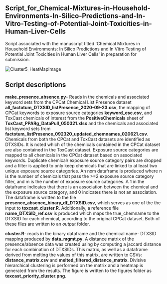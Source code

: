## Script_for_Chemical-Mixtures-in-Household-Environments-In-Silico-Predictions-and-In-Vitro-Testing-of-Potential-Joint-Toxicities-in-Human-Liver-Cells
Script associated with the manuscript titled 'Chemical Mixtures in Household Environments: In Silico Predictions and In Vitro Testing of Potential Joint Toxicities in Human Liver Cells' in preparation for submission.

![Cluster5_HeatMapImage](https://user-images.githubusercontent.com/72747901/146393635-815c7716-b7f1-4052-9e00-f4a14a46e9bc.png)



## Script descriptions

**make_presence_absence.py**- Reads in the chemicals and associated keyword sets from the CPCat Chemical List Presence dataset **all_factotum_DTXSID_listPresence_2020-09-23.csv**, the mapping of CPCat keywords to exposure source categories **keyword_esc.csv**, and ToxCast chemicals of interest from the **PositiveChemicals** sheet of **ToxCast_PPARg_DataPull_050321.xlsx** and the chemicals and associated list keyword sets from  **factotum_listPresence_092320_updated_chemnames_020621.csv**. Chemicals from both the CPCat and ToxCast datasets are identified as DTXSIDs. It is noted which of the chemicals contained in the CPCat dataset are also contained in the ToxCast dataset. Exposure source categories are mapped to all chemicals in the CPCat dataset based on associated keywords. Duplicate chemical/ exposure source category pairs are dropped and a filter is applied to only keep chemicals that are linked to at least two unique exposure source categories. An nxm dataframe is produced where n is the number of chemicals that pass the >=2 exposure source category filter, and m is the number of exposure source categories. A 1 in the dataframe indicates that there is an association between the chemical and the exposure source category, and 0 indicates there is not an association. The dataframe is written to the file **presence_absence_binary_df_DTXSID.csv**, which serves as one of the the input to **toxcast_cluster.R**. Additionally, a reference file **name_DTXSID_ref.csv** is produced which maps the true_chemname to the DTXSID for each chemical, according to the original CPCat dataset. Both of these files are written to an *output* folder.

**cluster.R**- reads in the binary dataframe and the chemical name- DTXSID mapping produced by **data_mgmt.py**. A distance matrix of the presence/absence data was created using by computing a jaccard distance for each combination of DTXSIDs. This matrix, as well as a dataframe derived from melting the values of this matrix, are written to CSVs: **distance_matrix.csv** and **melted_filtered_distance_matrix**. Divisive hierarchical clustering is performed on the matrix and a heatmap is generated from the results. The figure is written to the figures folder as **toxcast_priority_cluster.png**.
